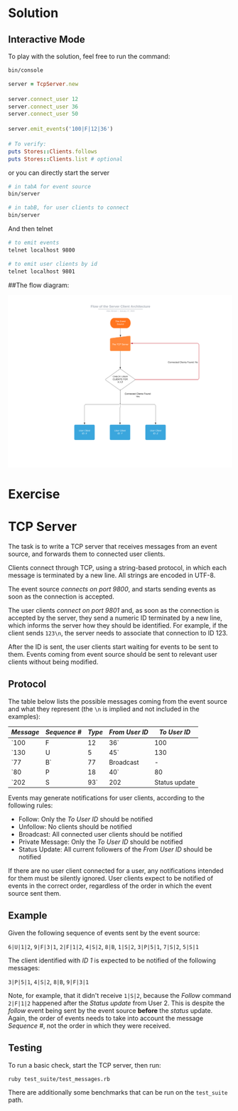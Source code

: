 # Solution

## Interactive Mode

To play with the solution, feel free to run the command:


```bash
bin/console
```

```ruby
server = TcpServer.new

server.connect_user 12
server.connect_user 36
server.connect_user 50

server.emit_events('100|F|12|36')

# To verify:
puts Stores::Clients.follows
puts Stores::Clients.list # optional
```

or you can directly start the server

```bash
# in tabA for event source
bin/server
```

```bash
# in tabB, for user clients to connect
bin/server
```

And then telnet

```bash
# to emit events
telnet localhost 9800
```

```bash
# to emit user clients by id
telnet localhost 9801
```
##The flow diagram:

![The Diagram](doc/architectural-diagram.png)

# Exercise
# TCP Server

The task is to write a TCP server that receives messages from an event source, and forwards them to connected user clients.

Clients connect through TCP, using a string-based protocol, in which each message is terminated by a new line. All strings are encoded in UTF-8.

The event source *connects on port 9800*, and starts sending events as soon as the connection is accepted.

The user clients *connect on port 9801* and, as soon as the connection is accepted by the server, they send a numeric ID terminated by a new line, which informs the server how they should be identified. For example, if the client sends `123\n`, the server needs to associate that connection to ID 123.

After the ID is sent, the user clients start waiting for events to be sent to them. Events coming from event source should be sent to relevant user clients without being modified.

## Protocol

The table below lists the possible messages coming from the event source and what they represent (the `\n` is implied and not included in the examples):

| *Message*         | *Sequence #* | *Type*                         | *From User ID*   | *To User ID* |
|-------------------|-----------------|--------------------------|--------------------|---------------|
| `100|F|12|36` | 100                 | Follow                         | 12                       | 36                 |
| `130|U|5|45`   | 130                 | Unfollow                      | 5                        | 45                 |
| `77|B`               | 77                   | Broadcast                    | -                         | -                    |
| `80|P|18|40`   | 80                   | Private message         | 18                       | 40                 |
| `202|S|93`       | 202                 | Status update             | 93                       | -                    |

Events may generate notifications for user clients, according to the following rules:

- Follow: Only the _To User ID_ should be notified
- Unfollow: No clients should be notified
- Broadcast: All connected user clients should be notified
- Private Message: Only the _To User ID_ should be notified
- Status Update: All current followers of the _From User ID_ should be notified

If there are no user client connected for a user, any notifications intended for them must be silently ignored. User clients expect to be notified of events in the correct order, regardless of the order in which the event source sent them.

## Example

Given the following sequence of events sent by the event source:

`6|U|1|2`, `9|F|3|1`, `2|F|1|2`, `4|S|2`, `8|B`, `1|S|2`, `3|P|5|1`, `7|S|2`, `5|S|1`

The client identified with _ID 1_ is expected to be notified of the following messages:

`3|P|5|1`, `4|S|2`, `8|B`, `9|F|3|1`

Note, for example, that it didn't receive `1|S|2`, because the _Follow_ command `2|F|1|2` happened after the _Status update_ from User 2. This is despite the _follow_ event being sent by the event source **before** the _status_ update. Again, the order of events needs to take into account the message *Sequence #*, not the order in which they were received.

## Testing

To run a basic check, start the TCP server, then run:
```
ruby test_suite/test_messages.rb
```

There are additionally some benchmarks that can be run on the `test_suite` path.

